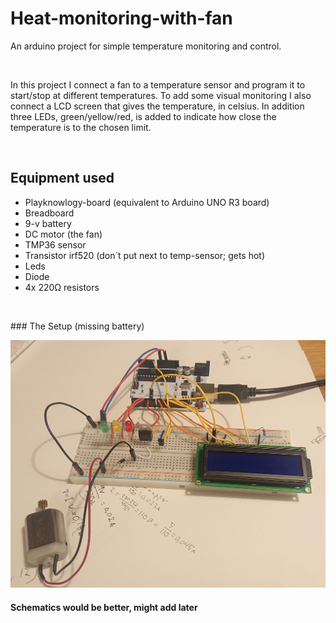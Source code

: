 # Heat-monitoring-with-fan
An arduino project for simple temperature monitoring and control.  

<p>
<br>
</p>
In this project I connect a fan to a temperature sensor and program it to start/stop at different temperatures.
To add some visual monitoring I also connect a LCD screen that gives the temperature, in celsius.
In addition three LEDs, green/yellow/red, is added to indicate how close the temperature is to the chosen limit.
<p>
<br>
</p>

## Equipment used

* Playknowlogy-board (equivalent to Arduino UNO R3 board)
* Breadboard
* 9-v battery
* DC motor (the fan)
* TMP36 sensor
* Transistor irf520 (don´t put next to temp-sensor; gets hot)
* Leds
* Diode
* 4x 220Ω resistors

<p>
<br>
</p>
### The Setup (missing battery)

![Setup picture](/picture.jpg "The Setup, missing battery")

#### Schematics would be better, might add later

